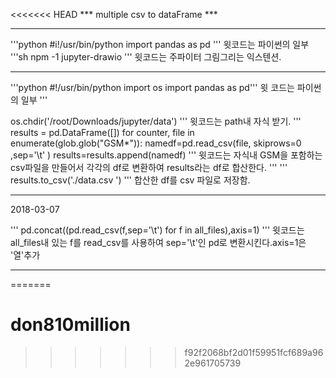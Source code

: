 <<<<<<< HEAD
*** multiple csv to dataFrame ***

---
'''python
#i!/usr/bin/python
import pandas as pd
'''
윗코드는 파이썬의 일부
'''sh
npm -1 jupyter-drawio
'''
윗코드는 주파이터 그림그리는 익스텐션.


---
'''python
#!/usr/bin/python
import os
import pandas as pd'''
윗 코드는 파이썬의 일부
'''

os.chdir('/root/Downloads/jupyter/data')
''' 
윗코드는 path내 자식 받기.
'''
results = pd.DataFrame([])
for counter, file in enumerate(glob.glob("GSM*")):
    namedf=pd.read_csv(file, skiprows=0 ,sep='\t' )
    results=results.append(namedf)
'''
윗코드는 자식내 GSM을 포함하는 csv파일을 만들어서 각각의 df로 변환하여 results라는 df로 합산한다.
'''
'''
results.to_csv('./data.csv ')
''' 
합산한 df를 csv 파일로 저장함.


---
2018-03-07

'''
pd.concat((pd.read_csv(f,sep='\t') for f in all_files),axis=1)
''' 
윗코드는all_files내 있는 f를 read_csv를 사용하여 sep='\t'인 pd로 변환시킨다.axis=1은 '열'추가

---
=======
# don810million
>>>>>>> f92f2068bf2d01f59951fcf689a962e961705739
